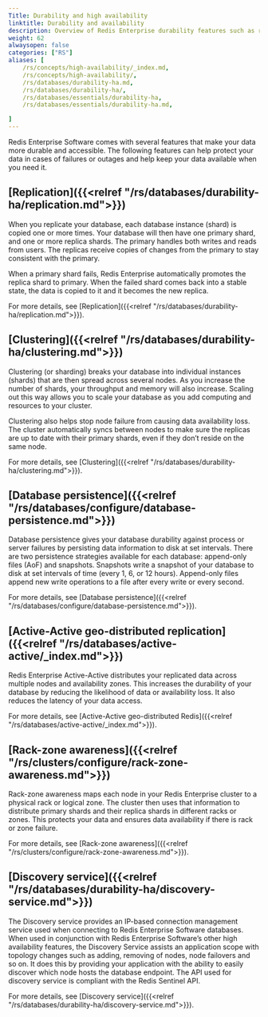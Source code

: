 ```yaml
---
Title: Durability and high availability
linktitle: Durability and availability
description: Overview of Redis Enterprise durability features such as replication, clustering, and rack-zone awareness. 
weight: 62
alwaysopen: false
categories: ["RS"]
aliases: [
    /rs/concepts/high-availability/_index.md,
    /rs/concepts/high-availability/,
    /rs/databases/durability-ha.md,
    /rs/databases/durability-ha/,
    /rs/databases/essentials/durability-ha,
    /rs/databases/essentials/durability-ha.md,

]
---
```

Redis Enterprise Software comes with several features that make your data more durable and accessible. The following features can help protect your data in cases of failures or outages and help keep your data available when you need it.

## [Replication]({{<relref "/rs/databases/durability-ha/replication.md">}})

When you replicate your database, each database instance (shard) is copied one or more times. Your database will then have one primary shard, and one or more replica shards. The primary handles both writes and reads from users. The replicas receive copies of changes from the primary to stay consistent with the primary.

When a primary shard fails, Redis Enterprise automatically promotes the replica shard to primary. When the failed shard comes back into a stable state, the data is copied to it and it becomes the new replica.

For more details, see [Replication]({{<relref "/rs/databases/durability-ha/replication.md">}}).

## [Clustering]({{<relref "/rs/databases/durability-ha/clustering.md">}})

Clustering (or sharding) breaks your database into individual instances (shards) that are then spread across several nodes. As you increase the number of shards, your throughput and memory will also increase. Scaling out this way allows you to scale your database as you add computing and resources to your cluster.

Clustering also helps stop node failure from causing data availability loss. The cluster automatically syncs between nodes to make sure the replicas are up to date with their primary shards, even if they don’t reside on the same node.

For more details, see [Clustering]({{<relref "/rs/databases/durability-ha/clustering.md">}}).

## [Database persistence]({{<relref "/rs/databases/configure/database-persistence.md">}})

Database persistence gives your database durability against process or server failures by persisting data information to disk at set intervals. There are two persistence strategies available for each database: append-only files (AoF) and snapshots. Snapshots write a snapshot of your database to disk at set intervals of time (every 1, 6, or 12 hours). Append-only files append new write operations to a file after every write or every second.

For more details, see [Database persistence]({{<relref "/rs/databases/configure/database-persistence.md">}}).

## [Active-Active geo-distributed replication]({{<relref "/rs/databases/active-active/_index.md">}})

Redis Enterprise Active-Active distributes your replicated data across multiple nodes and availability zones. This increases the durability of your database by reducing the likelihood of data or availability loss. It also reduces the latency of your data access.

For more details, see [Active-Active geo-distributed Redis]({{<relref "/rs/databases/active-active/_index.md">}}).

## [Rack-zone awareness]({{<relref "/rs/clusters/configure/rack-zone-awareness.md">}})

Rack-zone awareness maps each node in your Redis Enterprise cluster to a physical rack or logical zone. The cluster then uses that information to distribute primary shards and their replica shards in different racks or zones. This protects your data and ensures data availability if there is rack or zone failure.

For more details, see [Rack-zone awareness]({{<relref "/rs/clusters/configure/rack-zone-awareness.md">}}).

## [Discovery service]({{<relref "/rs/databases/durability-ha/discovery-service.md">}})

The Discovery service provides an IP-based connection management service used when connecting to Redis Enterprise Software databases. When used in conjunction with Redis Enterprise Software’s other high availability features, the Discovery Service assists an application scope with topology changes such as adding, removing of nodes, node failovers and so on. It does this by providing your application with the ability to easily discover which node hosts the database endpoint. The API used for discovery service is compliant with the Redis Sentinel API.

For more details, see [Discovery service]({{<relref "/rs/databases/durability-ha/discovery-service.md">}}).